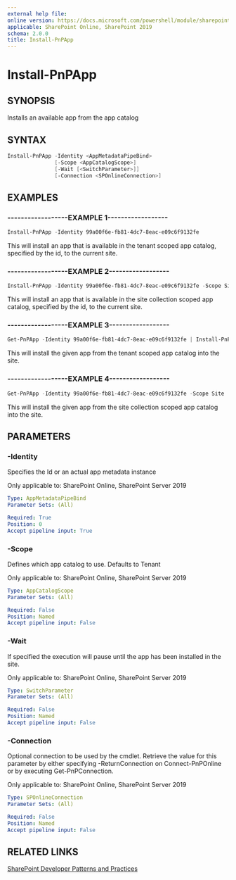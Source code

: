 ```yaml
---
external help file:
online version: https://docs.microsoft.com/powershell/module/sharepoint-pnp/install-pnpapp
applicable: SharePoint Online, SharePoint 2019
schema: 2.0.0
title: Install-PnPApp
---
```


# Install-PnPApp

## SYNOPSIS
Installs an available app from the app catalog

## SYNTAX 

```powershell
Install-PnPApp -Identity <AppMetadataPipeBind>
               [-Scope <AppCatalogScope>]
               [-Wait [<SwitchParameter>]]
               [-Connection <SPOnlineConnection>]
```

## EXAMPLES

### ------------------EXAMPLE 1------------------
```powershell
Install-PnPApp -Identity 99a00f6e-fb81-4dc7-8eac-e09c6f9132fe
```

This will install an app that is available in the tenant scoped app catalog, specified by the id, to the current site.

### ------------------EXAMPLE 2------------------
```powershell
Install-PnPApp -Identity 99a00f6e-fb81-4dc7-8eac-e09c6f9132fe -Scope Site
```

This will install an app that is available in the site collection scoped app catalog, specified by the id, to the current site.

### ------------------EXAMPLE 3------------------
```powershell
Get-PnPApp -Identity 99a00f6e-fb81-4dc7-8eac-e09c6f9132fe | Install-PnPApp
```

This will install the given app from the tenant scoped app catalog into the site.

### ------------------EXAMPLE 4------------------
```powershell
Get-PnPApp -Identity 99a00f6e-fb81-4dc7-8eac-e09c6f9132fe -Scope Site | Install-PnPApp
```

This will install the given app from the site collection scoped app catalog into the site.

## PARAMETERS

### -Identity
Specifies the Id or an actual app metadata instance

Only applicable to: SharePoint Online, SharePoint Server 2019

```yaml
Type: AppMetadataPipeBind
Parameter Sets: (All)

Required: True
Position: 0
Accept pipeline input: True
```

### -Scope
Defines which app catalog to use. Defaults to Tenant

Only applicable to: SharePoint Online, SharePoint Server 2019

```yaml
Type: AppCatalogScope
Parameter Sets: (All)

Required: False
Position: Named
Accept pipeline input: False
```

### -Wait
If specified the execution will pause until the app has been installed in the site.

Only applicable to: SharePoint Online, SharePoint Server 2019

```yaml
Type: SwitchParameter
Parameter Sets: (All)

Required: False
Position: Named
Accept pipeline input: False
```

### -Connection
Optional connection to be used by the cmdlet. Retrieve the value for this parameter by either specifying -ReturnConnection on Connect-PnPOnline or by executing Get-PnPConnection.

Only applicable to: SharePoint Online, SharePoint Server 2019

```yaml
Type: SPOnlineConnection
Parameter Sets: (All)

Required: False
Position: Named
Accept pipeline input: False
```

## RELATED LINKS

[SharePoint Developer Patterns and Practices](https://aka.ms/sppnp)